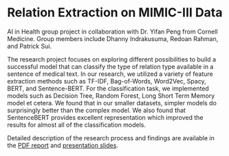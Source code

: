 # Relation Extraction on MIMIC-III Data
AI in Health group project in collaboration with Dr. Yifan Peng from Cornell Medicine. Group members include Dhanny Indrakusuma, Redoan Rahman, and Patrick Sui.

The research project focuses on exploring different possibilities to build a successful model that can classify
the type of relation type available in a sentence of medical
text. In our research, we utilized a variety of feature
extraction methods such as TF-IDF, Bag-of-Words,
Word2Vec, Spacy, BERT, and Sentence-BERT. For the
classification task, we implemented models such as
Decision Tree, Random Forest, Long Short Term Memory
model et cetera. We found that in our smaller datasets,
simpler models do surprisingly better than the complex
model. We also found that SentenceBERT provides
excellent representation which improved the results for
almost all of the classification models.

Detailed description of the research process and findings are available in the [PDF report](https://github.com/dhannywi/Relation_Extraction/blob/main/Relation%20Extraction%20final%20report.pdf) and [presentation slides](https://docs.google.com/presentation/d/1ZaX9iUfgtgCPVpdMaUbpxYolv8OLel0bnsF9nHah21Y/edit?usp=sharing).
